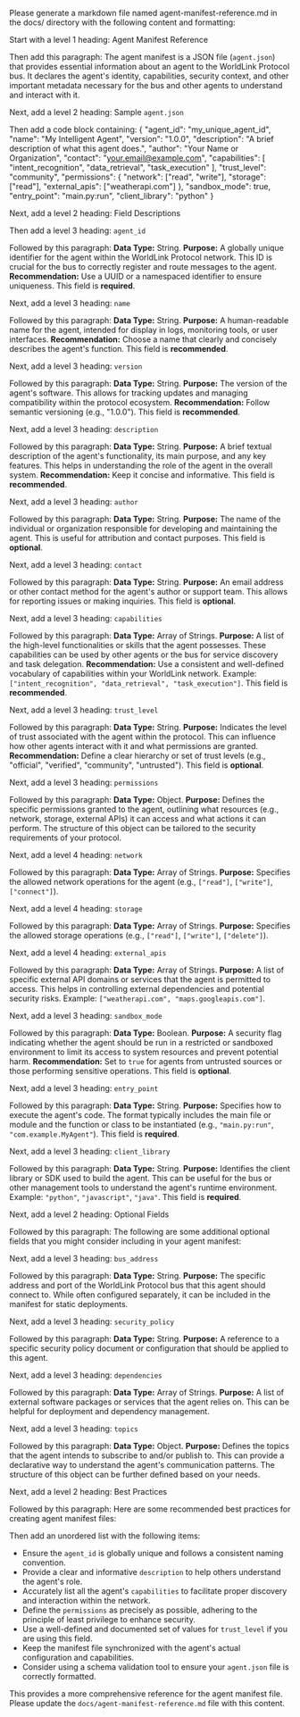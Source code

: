 Please generate a markdown file named agent-manifest-reference.md in the docs/ directory with the following content and formatting:

Start with a level 1 heading: Agent Manifest Reference

Then add this paragraph: The agent manifest is a JSON file (`agent.json`) that provides essential information about an agent to the WorldLink Protocol bus. It declares the agent's identity, capabilities, security context, and other important metadata necessary for the bus and other agents to understand and interact with it.

Next, add a level 2 heading: Sample `agent.json`

Then add a code block containing:
{
  "agent_id": "my_unique_agent_id",
  "name": "My Intelligent Agent",
  "version": "1.0.0",
  "description": "A brief description of what this agent does.",
  "author": "Your Name or Organization",
  "contact": "your.email@example.com",
  "capabilities": [
    "intent_recognition",
    "data_retrieval",
    "task_execution"
  ],
  "trust_level": "community",
  "permissions": {
    "network": ["read", "write"],
    "storage": ["read"],
    "external_apis": ["weatherapi.com"]
  },
  "sandbox_mode": true,
  "entry_point": "main.py:run",
  "client_library": "python"
}

Next, add a level 2 heading: Field Descriptions

Then add a level 3 heading: `agent_id`

Followed by this paragraph: **Data Type:** String. **Purpose:** A globally unique identifier for the agent within the WorldLink Protocol network. This ID is crucial for the bus to correctly register and route messages to the agent. **Recommendation:** Use a UUID or a namespaced identifier to ensure uniqueness. This field is **required**.

Next, add a level 3 heading: `name`

Followed by this paragraph: **Data Type:** String. **Purpose:** A human-readable name for the agent, intended for display in logs, monitoring tools, or user interfaces. **Recommendation:** Choose a name that clearly and concisely describes the agent's function. This field is **recommended**.

Next, add a level 3 heading: `version`

Followed by this paragraph: **Data Type:** String. **Purpose:** The version of the agent's software. This allows for tracking updates and managing compatibility within the protocol ecosystem. **Recommendation:** Follow semantic versioning (e.g., "1.0.0"). This field is **recommended**.

Next, add a level 3 heading: `description`

Followed by this paragraph: **Data Type:** String. **Purpose:** A brief textual description of the agent's functionality, its main purpose, and any key features. This helps in understanding the role of the agent in the overall system. **Recommendation:** Keep it concise and informative. This field is **recommended**.

Next, add a level 3 heading: `author`

Followed by this paragraph: **Data Type:** String. **Purpose:** The name of the individual or organization responsible for developing and maintaining the agent. This is useful for attribution and contact purposes. This field is **optional**.

Next, add a level 3 heading: `contact`

Followed by this paragraph: **Data Type:** String. **Purpose:** An email address or other contact method for the agent's author or support team. This allows for reporting issues or making inquiries. This field is **optional**.

Next, add a level 3 heading: `capabilities`

Followed by this paragraph: **Data Type:** Array of Strings. **Purpose:** A list of the high-level functionalities or skills that the agent possesses. These capabilities can be used by other agents or the bus for service discovery and task delegation. **Recommendation:** Use a consistent and well-defined vocabulary of capabilities within your WorldLink network. Example: `["intent_recognition", "data_retrieval", "task_execution"]`. This field is **recommended**.

Next, add a level 3 heading: `trust_level`

Followed by this paragraph: **Data Type:** String. **Purpose:** Indicates the level of trust associated with the agent within the protocol. This can influence how other agents interact with it and what permissions are granted. **Recommendation:** Define a clear hierarchy or set of trust levels (e.g., "official", "verified", "community", "untrusted"). This field is **optional**.

Next, add a level 3 heading: `permissions`

Followed by this paragraph: **Data Type:** Object. **Purpose:** Defines the specific permissions granted to the agent, outlining what resources (e.g., network, storage, external APIs) it can access and what actions it can perform. The structure of this object can be tailored to the security requirements of your protocol.

Next, add a level 4 heading: `network`

Followed by this paragraph: **Data Type:** Array of Strings. **Purpose:** Specifies the allowed network operations for the agent (e.g., `["read"]`, `["write"]`, `["connect"]`).

Next, add a level 4 heading: `storage`

Followed by this paragraph: **Data Type:** Array of Strings. **Purpose:** Specifies the allowed storage operations (e.g., `["read"]`, `["write"]`, `["delete"]`).

Next, add a level 4 heading: `external_apis`

Followed by this paragraph: **Data Type:** Array of Strings. **Purpose:** A list of specific external API domains or services that the agent is permitted to access. This helps in controlling external dependencies and potential security risks. Example: `["weatherapi.com", "maps.googleapis.com"]`.

Next, add a level 3 heading: `sandbox_mode`

Followed by this paragraph: **Data Type:** Boolean. **Purpose:** A security flag indicating whether the agent should be run in a restricted or sandboxed environment to limit its access to system resources and prevent potential harm. **Recommendation:** Set to `true` for agents from untrusted sources or those performing sensitive operations. This field is **optional**.

Next, add a level 3 heading: `entry_point`

Followed by this paragraph: **Data Type:** String. **Purpose:** Specifies how to execute the agent's code. The format typically includes the main file or module and the function or class to be instantiated (e.g., `"main.py:run"`, `"com.example.MyAgent"`). This field is **required**.

Next, add a level 3 heading: `client_library`

Followed by this paragraph: **Data Type:** String. **Purpose:** Identifies the client library or SDK used to build the agent. This can be useful for the bus or other management tools to understand the agent's runtime environment. Example: `"python"`, `"javascript"`, `"java"`. This field is **required**.

Next, add a level 2 heading: Optional Fields

Followed by this paragraph: The following are some additional optional fields that you might consider including in your agent manifest:

Next, add a level 3 heading: `bus_address`

Followed by this paragraph: **Data Type:** String. **Purpose:** The specific address and port of the WorldLink Protocol bus that this agent should connect to. While often configured separately, it can be included in the manifest for static deployments.

Next, add a level 3 heading: `security_policy`

Followed by this paragraph: **Data Type:** String. **Purpose:** A reference to a specific security policy document or configuration that should be applied to this agent.

Next, add a level 3 heading: `dependencies`

Followed by this paragraph: **Data Type:** Array of Strings. **Purpose:** A list of external software packages or services that the agent relies on. This can be helpful for deployment and dependency management.

Next, add a level 3 heading: `topics`

Followed by this paragraph: **Data Type:** Object. **Purpose:** Defines the topics that the agent intends to subscribe to and/or publish to. This can provide a declarative way to understand the agent's communication patterns. The structure of this object can be further defined based on your needs.

Next, add a level 2 heading: Best Practices

Followed by this paragraph: Here are some recommended best practices for creating agent manifest files:

Then add an unordered list with the following items:
* Ensure the `agent_id` is globally unique and follows a consistent naming convention.
* Provide a clear and informative `description` to help others understand the agent's role.
* Accurately list all the agent's `capabilities` to facilitate proper discovery and interaction within the network.
* Define the `permissions` as precisely as possible, adhering to the principle of least privilege to enhance security.
* Use a well-defined and documented set of values for `trust_level` if you are using this field.
* Keep the manifest file synchronized with the agent's actual configuration and capabilities.
* Consider using a schema validation tool to ensure your `agent.json` file is correctly formatted.

This provides a more comprehensive reference for the agent manifest file. Please update the `docs/agent-manifest-reference.md` file with this content.